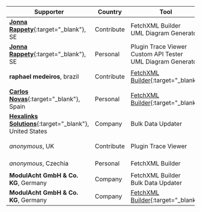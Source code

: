 Supporter|Country|Tool|Why/How|Users|When
---|---|---|---|---|---
[**Jonna Rappety**](https://rappen.net){:target="_blank"}, SE|Contribute| FetchXML Builder<br/>UML Diagram Generator|<small></small>|<small></small>|<small>April 2025</small>
[**Jonna Rappety**](https://rappen.net){:target="_blank"}, SE|Personal| Plugin Trace Viewer<br/>Custom API Tester<br/>UML Diagram Generator|<small></small>|<small></small>|<small>April 2025</small>
**raphael medeiros**, brazil|Contribute|[FetchXML Builder](https://fethchxmlbuilder.com){:target="_blank"}|<small>Report Bugs<br/>Helping</small>|<small>Developer<br/>Customizer</small>|<small>April 2025</small>
[**Carlos Novas**](https://www.linkedin.com/in/carlosnovas/){:target="_blank"}, Spain|Personal|[FetchXML Builder](https://fethchxmlbuilder.com){:target="_blank"}|<small>OOB can't</small>|<small>Developer</small>|<small>February 2025</small>
[**Hexalinks Solutions**](https://www.hexalinks.com/){:target="_blank"}, United States|Company|Bulk Data Updater|<small>OOB can't</small>|<small>Administrator</small>|<small>January 2025</small>
_anonymous_, UK|Contribute|Plugin Trace Viewer|<small>Save Time<br/>Quality<br/>OOB can't</small>|<small></small>|<small>January 2025</small>
_anonymous_, Czechia|Personal| FetchXML Builder|<small></small>|<small>Developer</small>|<small>November 2024</small>
**ModulAcht GmbH & Co. KG**, Germany|Company| FetchXML Builder<br/>Bulk Data Updater|<small></small>|<small>Developer<br/>Administrator</small>|<small>November 2024</small>
**ModulAcht GmbH & Co. KG**, Germany|Company|[FetchXML Builder](https://fethchxmlbuilder.com){:target="_blank"}|<small></small>|<small>Developer<br/>Administrator</small>|<small>November 2024</small>
